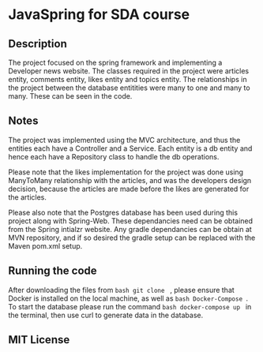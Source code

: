 # JavaSpring for SDA course

## Description

The project focused on the spring framework and implementing a Developer news website. The classes required in the project were articles entity, comments entity, likes entity and topics entity. The relationships in the project between the database entitities were many to one and many to many. These can be seen in the code.

## Notes

The project was implemented using the MVC architecture, and thus the entities each have a Controller and a Service. Each entity is a db entity and hence each have a Repository class to handle the db operations. 

Please note that the likes implementation for the project was done using ManyToMany relationship with the articles, and was the developers design decision, because the articles are made before the likes are generated for the articles. 

Please also note that the Postgres database has been used during this project along with Spring-Web. These dependancies need can be obtained from the Spring intialzr website. Any gradle dependancies can be obtain at MVN repository, and if so desired the gradle setup can be replaced with the Maven pom.xml setup.

## Running the code

After downloading the files from ```bash git clone ``` , please ensure that Docker is installed on the local machine, as well as ```bash Docker-Compose ```. To start the database please run the command ```bash docker-compose up ``` in the terminal, then use curl to generate data in the database. 

## MIT License



